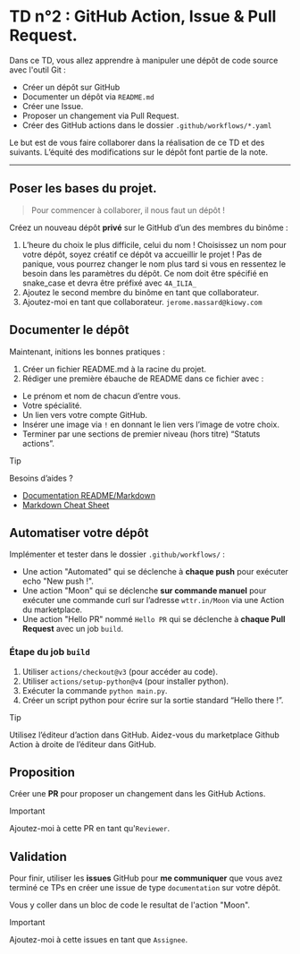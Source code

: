 # TD n°2 : GitHub Action, Issue & Pull Request.

Dans ce TD, vous allez apprendre à manipuler une dépôt de code source avec l'outil Git :

* Créer un dépôt sur GitHub
* Documenter un dépôt via `README.md`
* Créer une Issue.
* Proposer un changement via Pull Request.
* Créer des GitHub actions dans le dossier `.github/workflows/*.yaml`

Le but est de vous faire collaborer dans la réalisation de ce TD et des suivants. L’équité des modifications sur le dépôt font partie de la note.

---

## Poser les bases du projet.

> Pour commencer à collaborer, il nous faut un dépôt !

Créez un nouveau dépôt **privé** sur le GitHub d’un des membres du binôme :

1. L’heure du choix le plus difficile, celui du nom ! Choisissez un nom pour votre dépôt, soyez créatif ce dépôt va accueillir le projet !
Pas de panique, vous pourrez changer le nom plus tard si vous en ressentez le besoin dans les paramètres du dépôt. Ce nom doit être spécifié en snake_case et devra être préfixé avec `4A_ILIA_`
2. Ajoutez le second membre du binôme en tant que collaborateur.
3. Ajoutez-moi en tant que collaborateur. `jerome.massard@kiowy.com`

## Documenter le dépôt

Maintenant, initions les bonnes pratiques :

1. Créer un fichier README.md à la racine du projet.
2. Rédiger une première ébauche de README dans ce fichier avec :

* Le prénom et nom de chacun d’entre vous.
* Votre spécialité.
* Un lien vers votre compte GitHub.
* Insérer une image via `!` en donnant le lien vers l’image de votre choix.
* Terminer par une sections de premier niveau (hors titre) “Statuts actions”.

> [!TIP]
> Besoins d’aides ?
> * [Documentation README/Markdown](https://www.makeareadme.com/)
> * [Markdown Cheat Sheet](https://www.markdownguide.org/cheat-sheet/)

## Automatiser votre dépôt

Implémenter et tester dans le dossier `.github/workflows/` :

* Une action "Automated" qui se déclenche à **chaque push** pour exécuter echo "New push !".
* Une action "Moon" qui se déclenche **sur commande manuel** pour exécuter une commande curl sur l’adresse `wttr.in/Moon` via une Action du marketplace.
* Une action "Hello PR" nommé `Hello PR` qui se déclenche à **chaque Pull Request** avec un job `build`.

### Étape du job `build`
1. Utiliser `actions/checkout@v3` (pour accéder au code).
2. Utiliser `actions/setup-python@v4` (pour installer python).
3. Exécuter la commande `python main.py`.
4. Créer un script python pour écrire sur la sortie standard “Hello there !”.

> [!TIP]
> Utilisez l’éditeur d’action dans GitHub.
> Aidez-vous du marketplace Github Action à droite de l’éditeur dans GitHub.

## Proposition

Créer une **PR** pour proposer un changement dans les GitHub Actions.

>[!important]
> Ajoutez-moi à cette PR en tant qu'`Reviewer`.

## Validation

Pour finir, utiliser les **issues** GitHub pour **me communiquer** que vous avez terminé ce TPs en créer une issue de type `documentation` sur votre dépôt.

Vous y coller dans un bloc de code le resultat de l'action "Moon".

>[!important]
> Ajoutez-moi à cette issues en tant que `Assignee`.



